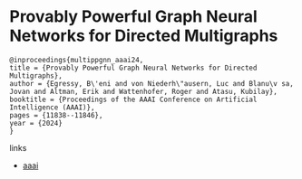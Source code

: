 # Provably Powerful Graph Neural Networks for Directed Multigraphs

```
@inproceedings{multippgnn_aaai24,
title = {Provably Powerful Graph Neural Networks for Directed Multigraphs},
author = {Egressy, B\'eni and von Niederh\"ausern, Luc and Blanu\v sa, Jovan and Altman, Erik and Wattenhofer, Roger and Atasu, Kubilay},
booktitle = {Proceedings of the AAAI Conference on Artificial Intelligence (AAAI)},
pages = {11838--11846},
year = {2024}
}
```

links
- [aaai](https://ojs.aaai.org/index.php/AAAI/article/view/29069)
